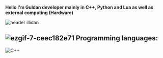 
**Hello I'm Guldan developer mainly in C++, Python and Lua as well as external computing (Hardware)**




![header illidan](https://user-images.githubusercontent.com/98873011/152193823-bf64b0bf-fb59-444b-879d-1059155690e7.gif)


## ![ezgif-7-ceec182e71](https://user-images.githubusercontent.com/98873011/152515439-f6ea47f6-b560-4af8-a274-11fd16000e94.gif)  Programming languages:


![C++](https://img.shields.io/badge/c++-%2300599C.svg?style=for-the-badge&logo=c%2B%2B&logoColor=white)




